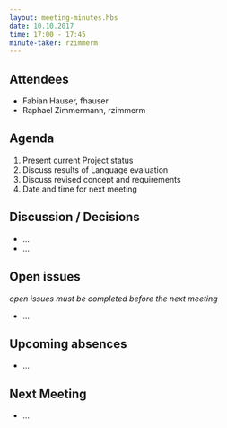 ```yaml
---
layout: meeting-minutes.hbs
date: 10.10.2017
time: 17:00 - 17:45
minute-taker: rzimmerm
---
```


## Attendees

- Fabian Hauser, fhauser
- Raphael Zimmermann, rzimmerm

## Agenda

1. Present current Project status
2. Discuss results of Language evaluation
3. Discuss revised concept and requirements
4. Date and time for next meeting

## Discussion / Decisions

- ...
- ...

## Open issues

_open issues must be completed before the next meeting_

- ...

## Upcoming absences

- ...

## Next Meeting

- ...

